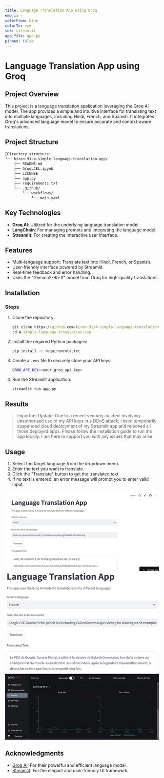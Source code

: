 ```yaml
---
title: Language Translation App using Groq
emoji: ✨
colorFrom: blue
colorTo: red
sdk: streamlit
app_file: app.py
pinned: false
---
```

# Language Translation App using Groq 

## Project Overview

This project is a language translation application leveraging the Groq AI model. The app provides a simple and intuitive interface for translating text into multiple languages, including Hindi, French, and Spanish. It integrates Groq's advanced language model to ensure accurate and context-aware translations.

## Project Structure

```
📂Directory structure:
└── kiran-91-a-simple-language-translation-app/
    ├── README.md
    ├── GroqLCEL.ipynb
    ├── LICENSE
    ├── app.py
    ├── requirements.txt
    └── .github/
        └── workflows/
            └── main.yaml

```


## Key Technologies

- **Groq AI**: Utilized for the underlying language translation model.
- **LangChain**: For managing prompts and integrating the language model.
- **Streamlit**: For creating the interactive user interface.

## Features

- Multi-language support: Translate text into Hindi, French, or Spanish.
- User-friendly interface powered by Streamlit.
- Real-time feedback and error handling.
- Uses the "Gemma2-9b-It" model from Groq for high-quality translations.

## Installation

### Steps

1. Clone the repository:

   ```cmd
   git clone https://github.com/kiran-91/A-simple-language-translation-app.git
   cd A-simple-language-translation-app
   ```

2. Install the required Python packages:

   ```bash 
   pip install -r requirements.txt
   ```

3. Create a `.env` file to securely store your API keys:

   ```bash
   GROQ_API_KEY=<your_groq_api_key>
   ```

4. Run the Streamlit application:

   ```cmd
   streamlit run app.py
   ```

## Results
> Important Update: Due to a recent security incident involving unauthorized use of my API keys in a DDoS attack, i have temporarily suspended cloud deployment of my Streamlit app and removed all those deployed apps. Please follow the installation guide to run the app locally. I am here to support you with any issues that may arise



## Usage

1. Select the target language from the dropdown menu.
2. Enter the text you want to translate.
3. Click the "Translate" button to get the translated text.
4. If no text is entered, an error message will prompt you to enter valid input.

![alt text](image.png)
![alt text](image-1.png)
![alt text](image-2.png)

## Acknowledgments

- [Groq AI](https://www.groq.com/): For their powerful and efficient language model.
- [Streamlit](https://streamlit.io/): For the elegant and user-friendly UI framework.
